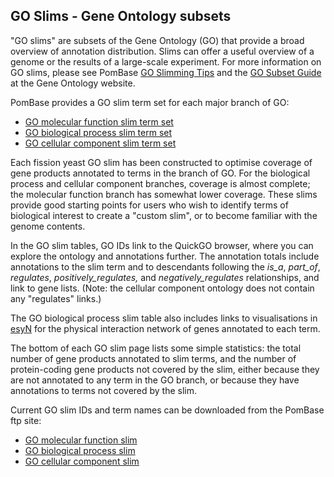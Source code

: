 ## GO Slims - Gene Ontology subsets

"GO slims" are subsets of the Gene Ontology (GO) that provide a broad
overview of annotation distribution. Slims can offer a useful overview
of a genome or the results of a large-scale experiment. For more
information on GO slims, please see PomBase [GO Slimming
Tips](/browse-curation/fission-yeast-go-slimming-tips) and the [GO
Subset Guide](http://geneontology.org/docs/go-subset-guide/) at the
Gene Ontology website.

PomBase provides a GO slim term set for each major branch of GO:

- [GO molecular function slim term set](/browse-curation/fission-yeast-mf-go-slim-terms)
- [GO biological process slim term set](/browse-curation/fission-yeast-bp-go-slim-terms)
- [GO cellular component slim term set](/browse-curation/fission-yeast-cc-go-slim-terms)

Each fission yeast GO slim has been constructed to optimise coverage
of gene products annotated to terms in the branch of GO. For the
biological process and cellular component branches, coverage is almost
complete; the molecular function branch has somewhat lower
coverage. These slims provide good starting points for users who wish
to identify terms of biological interest to create a "custom slim", or
to become familiar with the genome contents.

In the GO slim tables, GO IDs link to the QuickGO browser, where you
can explore the ontology and annotations further. The annotation
totals include annotations to the slim term and to descendants
following the *is\_a*, *part\_of*, *regulates*,
*positively\_regulates,* and *negatively\_regulates* relationships,
and link to gene lists. (Note: the cellular component ontology does
not contain any "regulates" links.) 

The GO biological process slim table also includes links to
visualisations in [esyN](http://www.esyn.org/) for the physical
interaction network of genes annotated to each term.

The bottom of each GO slim page lists some simple statistics: the
total number of gene products annotated to slim terms, and the number
of protein-coding gene products not covered by the slim, either
because they are not annotated to any term in the GO branch, or
because they have annotations to terms not covered by the slim.

Current GO slim IDs and term names can be downloaded from the PomBase ftp site:

- [GO molecular function slim](https://www.pombase.org/data/releases/latest/misc/mf_goslim_pombe_ids_and_names.tsv)
- [GO biological process slim](https://www.pombase.org/data/releases/latest/misc/bp_goslim_pombe_ids_and_names.tsv)
- [GO cellular component slim](https://www.pombase.org/data/releases/latest/misc/cc_goslim_pombe_ids_and_names.tsv)
